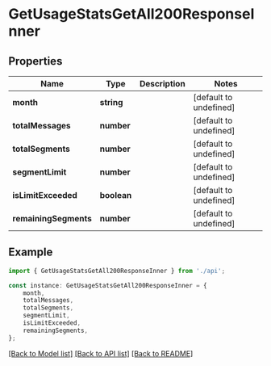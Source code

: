 # GetUsageStatsGetAll200ResponseInner


## Properties

Name | Type | Description | Notes
------------ | ------------- | ------------- | -------------
**month** | **string** |  | [default to undefined]
**totalMessages** | **number** |  | [default to undefined]
**totalSegments** | **number** |  | [default to undefined]
**segmentLimit** | **number** |  | [default to undefined]
**isLimitExceeded** | **boolean** |  | [default to undefined]
**remainingSegments** | **number** |  | [default to undefined]

## Example

```typescript
import { GetUsageStatsGetAll200ResponseInner } from './api';

const instance: GetUsageStatsGetAll200ResponseInner = {
    month,
    totalMessages,
    totalSegments,
    segmentLimit,
    isLimitExceeded,
    remainingSegments,
};
```

[[Back to Model list]](../README.md#documentation-for-models) [[Back to API list]](../README.md#documentation-for-api-endpoints) [[Back to README]](../README.md)
